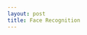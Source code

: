 ```yaml
---
layout: post
title: Face Recognition
---
```


<link rel="stylesheet" href="https://cdnjs.cloudflare.com/ajax/libs/font-awesome/4.7.0/css/font-awesome.min.css">

<a href='https://github.com/Sk7w4tch3r/face_recognition'>
<i class="fa fa-github" style="font-size:30px"></i>
</a>
